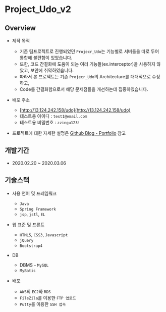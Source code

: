 # Project_Udo_v2

## Overview
* 제작 목적<br>
  * 기존 팀프로젝트로 진행되었던 `Projecr_Udo`는 기능별로 서버들을 따로 두어 통합에 불편함이 있었습니다.
  * 또한, 코드 간결화에 도움이 되는 여러 기능들(ex.interceptor)을 사용하지 않았고, 보안에 취약하였습니다.
  * 따라서 본 프로젝트는 기존 `Projecr_Udo`의 Architecture를 대대적으로 수정하고,
  * Code를 간결화함으로서 해당 문제점들을 개선하는데 집중하였습니다.

* 배포 주소 
  * [http://13.124.242.158/udo](http://13.124.242.158/udo)
  * 테스트용 아이디 : `test1@email.com`
  * 테스트용 비밀번호 : `zzingu123!`
* 프로젝트에 대한 자세한 설명은 [Github Blog - Portfolio](https://hansolkim30.github.io/portfolio/) 참고

## 개발기간
 * 2020.02.20 ~ 2020.03.06

## 기술스택

* 사용 언어 및 프레임워크
  * `Java`
  * `Spring Framework`
  * `jsp`, `jstl`, `EL`
  
* 웹 표준 및 프론트
  * `HTML5`, `CSS3`, `Javascript`
  * `jQuery`
  * `Bootstrap4`

* DB
  * DBMS - `MySQL`
  * `MyBatis`
  
* 배포
  * `AWS`의 `EC2`와 `RDS`
  * `FileZila`를 이용한 `FTP 업로드`
  * `Putty`를 이용한 `SSH 접속`

